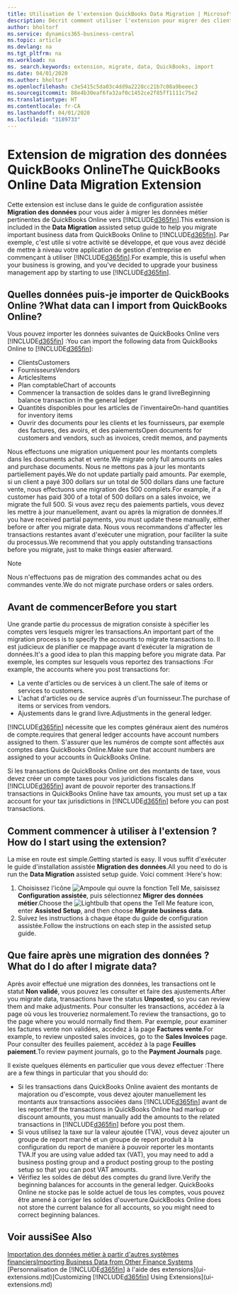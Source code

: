 ```yaml
---
title: Utilisation de l'extension QuickBooks Data Migration | Microsoft Docs
description: Décrit comment utiliser l'extension pour migrer des clients, des fournisseurs, des articles, et des comptes de QuickBooks Online dans Business Central.
author: bholtorf
ms.service: dynamics365-business-central
ms.topic: article
ms.devlang: na
ms.tgt_pltfrm: na
ms.workload: na
ms. search.keywords: extension, migrate, data, QuickBooks, import
ms.date: 04/01/2020
ms.author: bholtorf
ms.openlocfilehash: c3e5415c5da03c4dd9a2228cc21b7c08a9beeec3
ms.sourcegitcommit: 88e4b30eaf6fa32af0c1452ce2f85ff1111c75e2
ms.translationtype: HT
ms.contentlocale: fr-CA
ms.lasthandoff: 04/01/2020
ms.locfileid: "3189733"
---
```

# <a name="the-quickbooks-online-data-migration-extension"></a><span data-ttu-id="7d1b7-103">Extension de migration des données QuickBooks Online</span><span class="sxs-lookup"><span data-stu-id="7d1b7-103">The QuickBooks Online Data Migration Extension</span></span>
<span data-ttu-id="7d1b7-104">Cette extension est incluse dans le guide de configuration assistée **Migration des données** pour vous aider à migrer les données métier pertinentes de QuickBooks Online vers [!INCLUDE[d365fin](includes/d365fin_md.md)].</span><span class="sxs-lookup"><span data-stu-id="7d1b7-104">This extension is included in the **Data Migration** assisted setup guide to help you migrate important business data from QuickBooks Online to [!INCLUDE[d365fin](includes/d365fin_md.md)].</span></span> <span data-ttu-id="7d1b7-105">Par exemple, c'est utile si votre activité se développe, et que vous avez décidé de mettre à niveau votre application de gestion d'entreprise en commençant à utiliser [!INCLUDE[d365fin](includes/d365fin_md.md)].</span><span class="sxs-lookup"><span data-stu-id="7d1b7-105">For example, this is useful when your business is growing, and you've decided to upgrade your business management app by starting to use [!INCLUDE[d365fin](includes/d365fin_md.md)].</span></span>

## <a name="what-data-can-i-import-from-quickbooks-online"></a><span data-ttu-id="7d1b7-106">Quelles données puis-je importer de QuickBooks Online ?</span><span class="sxs-lookup"><span data-stu-id="7d1b7-106">What data can I import from QuickBooks Online?</span></span>
<span data-ttu-id="7d1b7-107">Vous pouvez importer les données suivantes de QuickBooks Online vers [!INCLUDE[d365fin](includes/d365fin_md.md)] :</span><span class="sxs-lookup"><span data-stu-id="7d1b7-107">You can import the following data from QuickBooks Online to [!INCLUDE[d365fin](includes/d365fin_md.md)]:</span></span>  

* <span data-ttu-id="7d1b7-108">Clients</span><span class="sxs-lookup"><span data-stu-id="7d1b7-108">Customers</span></span>
* <span data-ttu-id="7d1b7-109">Fournisseurs</span><span class="sxs-lookup"><span data-stu-id="7d1b7-109">Vendors</span></span>
* <span data-ttu-id="7d1b7-110">Articles</span><span class="sxs-lookup"><span data-stu-id="7d1b7-110">Items</span></span>
* <span data-ttu-id="7d1b7-111">Plan comptable</span><span class="sxs-lookup"><span data-stu-id="7d1b7-111">Chart of accounts</span></span>
* <span data-ttu-id="7d1b7-112">Commencer la transaction de soldes dans le grand livre</span><span class="sxs-lookup"><span data-stu-id="7d1b7-112">Beginning balance transaction in the general ledger</span></span>
* <span data-ttu-id="7d1b7-113">Quantités disponibles pour les articles de l'inventaire</span><span class="sxs-lookup"><span data-stu-id="7d1b7-113">On-hand quantities for inventory items</span></span>
* <span data-ttu-id="7d1b7-114">Ouvrir des documents pour les clients et les fournisseurs, par exemple des factures, des avoirs, et des paiements</span><span class="sxs-lookup"><span data-stu-id="7d1b7-114">Open documents for customers and vendors, such as invoices, credit memos, and payments</span></span>

<span data-ttu-id="7d1b7-115">Nous effectuons une migration uniquement pour les montants complets dans les documents achat et vente.</span><span class="sxs-lookup"><span data-stu-id="7d1b7-115">We migrate only full amounts on sales and purchase documents.</span></span> <span data-ttu-id="7d1b7-116">Nous ne mettons pas à jour les montants partiellement payés.</span><span class="sxs-lookup"><span data-stu-id="7d1b7-116">We do not update partially paid amounts.</span></span> <span data-ttu-id="7d1b7-117">Par exemple, si un client a payé 300 dollars sur un total de 500 dollars dans une facture vente, nous effectuons une migration des 500 complets.</span><span class="sxs-lookup"><span data-stu-id="7d1b7-117">For example, if a customer has paid 300 of a total of 500 dollars on a sales invoice, we migrate the full 500.</span></span> <span data-ttu-id="7d1b7-118">Si vous avez reçu des paiements partiels, vous devez les mettre à jour manuellement, avant ou après la migration de données.</span><span class="sxs-lookup"><span data-stu-id="7d1b7-118">If you have received partial payments, you must update these manually, either before or after you migrate data.</span></span> <span data-ttu-id="7d1b7-119">Nous vous recommandons d'affecter les transactions restantes avant d'exécuter une migration, pour faciliter la suite du processus.</span><span class="sxs-lookup"><span data-stu-id="7d1b7-119">We recommend that you apply outstanding transactions before you migrate, just to make things easier afterward.</span></span>

> [!NOTE]  
>   <span data-ttu-id="7d1b7-120">Nous n'effectuons pas de migration des commandes achat ou des commandes vente.</span><span class="sxs-lookup"><span data-stu-id="7d1b7-120">We do not migrate purchase orders or sales orders.</span></span>

## <a name="before-you-start"></a><span data-ttu-id="7d1b7-121">Avant de commencer</span><span class="sxs-lookup"><span data-stu-id="7d1b7-121">Before you start</span></span>
<span data-ttu-id="7d1b7-122">Une grande partie du processus de migration consiste à spécifier les comptes vers lesquels migrer les transactions.</span><span class="sxs-lookup"><span data-stu-id="7d1b7-122">An important part of the migration process is to specify the accounts to migrate transactions to.</span></span> <span data-ttu-id="7d1b7-123">Il est judicieux de planifier ce mappage avant d'exécuter la migration de données.</span><span class="sxs-lookup"><span data-stu-id="7d1b7-123">It's a good idea to plan this mapping before you migrate data.</span></span> <span data-ttu-id="7d1b7-124">Par exemple, les comptes sur lesquels vous reportez des transactions :</span><span class="sxs-lookup"><span data-stu-id="7d1b7-124">For example, the accounts where you post transactions for:</span></span>  

* <span data-ttu-id="7d1b7-125">La vente d'articles ou de services à un client.</span><span class="sxs-lookup"><span data-stu-id="7d1b7-125">The sale of items or services to customers.</span></span>
* <span data-ttu-id="7d1b7-126">L'achat d'articles ou de service auprès d'un fournisseur.</span><span class="sxs-lookup"><span data-stu-id="7d1b7-126">The purchase of items or services from vendors.</span></span>  
* <span data-ttu-id="7d1b7-127">Ajustements dans le grand livre.</span><span class="sxs-lookup"><span data-stu-id="7d1b7-127">Adjustments in the general ledger.</span></span>  

[!INCLUDE[d365fin](includes/d365fin_md.md)] <span data-ttu-id="7d1b7-128">nécessite que les comptes généraux aient des numéros de compte.</span><span class="sxs-lookup"><span data-stu-id="7d1b7-128">requires that general ledger accounts have account numbers assigned to them.</span></span> <span data-ttu-id="7d1b7-129">S'assurer que les numéros de compte sont affectés aux comptes dans QuickBooks Online.</span><span class="sxs-lookup"><span data-stu-id="7d1b7-129">Make sure that account numbers are assigned to your accounts in QuickBooks Online.</span></span>

<span data-ttu-id="7d1b7-130">Si les transactions de QuickBooks Online ont des montants de taxe, vous devez créer un compte taxes pour vos juridictions fiscales dans [!INCLUDE[d365fin](includes/d365fin_md.md)] avant de pouvoir reporter des transactions.</span><span class="sxs-lookup"><span data-stu-id="7d1b7-130">If transactions in QuickBooks Online have tax amounts, you must set up a tax account for your tax jurisdictions in [!INCLUDE[d365fin](includes/d365fin_md.md)] before you can post transactions.</span></span>

## <a name="how-do-i-start-using-the-extension"></a><span data-ttu-id="7d1b7-131">Comment commencer à utiliser à l'extension ?</span><span class="sxs-lookup"><span data-stu-id="7d1b7-131">How do I start using the extension?</span></span>
<span data-ttu-id="7d1b7-132">La mise en route est simple.</span><span class="sxs-lookup"><span data-stu-id="7d1b7-132">Getting started is easy.</span></span> <span data-ttu-id="7d1b7-133">Il vous suffit d'exécuter le guide d'installation assistée **Migration des données**.</span><span class="sxs-lookup"><span data-stu-id="7d1b7-133">All you need to do is run the **Data Migration** assisted setup guide.</span></span> <span data-ttu-id="7d1b7-134">Voici comment :</span><span class="sxs-lookup"><span data-stu-id="7d1b7-134">Here's how:</span></span>

1. <span data-ttu-id="7d1b7-135">Choisissez l'icône ![Ampoule qui ouvre la fonction Tell Me](media/ui-search/search_small.png "Dites-moi ce que vous voulez faire"), saisissez **Configuration assistée**, puis sélectionnez **Migrer des données métier**.</span><span class="sxs-lookup"><span data-stu-id="7d1b7-135">Choose the ![Lightbulb that opens the Tell Me feature](media/ui-search/search_small.png "Tell me what you want to do") icon, enter **Assisted Setup**, and then choose **Migrate business data**.</span></span>
2. <span data-ttu-id="7d1b7-136">Suivez les instructions à chaque étape du guide de configuration assistée.</span><span class="sxs-lookup"><span data-stu-id="7d1b7-136">Follow the instructions on each step in the assisted setup guide.</span></span>

## <a name="what-do-i-do-after-i-migrate-data"></a><span data-ttu-id="7d1b7-137">Que faire après une migration des données ?</span><span class="sxs-lookup"><span data-stu-id="7d1b7-137">What do I do after I migrate data?</span></span>
<span data-ttu-id="7d1b7-138">Après avoir effectué une migration des données, les transactions ont le statut **Non validé**, vous pouvez les consulter et faire des ajustements.</span><span class="sxs-lookup"><span data-stu-id="7d1b7-138">After you migrate data, transactions have the status **Unposted**, so you can review them and make adjustments.</span></span> <span data-ttu-id="7d1b7-139">Pour consulter les transactions, accédez à la page où vous les trouveriez normalement.</span><span class="sxs-lookup"><span data-stu-id="7d1b7-139">To review the transactions, go to the page where you would normally find them.</span></span> <span data-ttu-id="7d1b7-140">Par exemple, pour examiner les factures vente non validées, accédez à la page **Factures vente**.</span><span class="sxs-lookup"><span data-stu-id="7d1b7-140">For example, to review unposted sales invoices, go to the **Sales Invoices** page.</span></span> <span data-ttu-id="7d1b7-141">Pour consulter des feuilles paiement, accédez à la page **Feuilles paiement**.</span><span class="sxs-lookup"><span data-stu-id="7d1b7-141">To review payment journals, go to the **Payment Journals** page.</span></span>   

<span data-ttu-id="7d1b7-142">Il existe quelques éléments en particulier que vous devez effectuer :</span><span class="sxs-lookup"><span data-stu-id="7d1b7-142">There are a few things in particular that you should do:</span></span>

* <span data-ttu-id="7d1b7-143">Si les transactions dans QuickBooks Online avaient des montants de majoration ou d'escompte, vous devez ajouter manuellement les montants aux transactions associées dans [!INCLUDE[d365fin](includes/d365fin_md.md)] avant de les reporter.</span><span class="sxs-lookup"><span data-stu-id="7d1b7-143">If the transactions in QuickBooks Online had markup or discount amounts, you must manually add the amounts to the related transactions in [!INCLUDE[d365fin](includes/d365fin_md.md)] before you post them.</span></span>
* <span data-ttu-id="7d1b7-144">Si vous utilisez la taxe sur la valeur ajoutée (TVA), vous devez ajouter un groupe de report marché et un groupe de report produit à la configuration du report de manière à pouvoir reporter les montants TVA.</span><span class="sxs-lookup"><span data-stu-id="7d1b7-144">If you are using value added tax (VAT), you may need to add a business posting group and a product posting group to the posting setup so that you can post VAT amounts.</span></span>
* <span data-ttu-id="7d1b7-145">Vérifiez les soldes de début des comptes du grand livre.</span><span class="sxs-lookup"><span data-stu-id="7d1b7-145">Verify the beginning balances for accounts in the general ledger.</span></span> <span data-ttu-id="7d1b7-146">QuickBooks Online ne stocke pas le solde actuel de tous les comptes, vous pouvez être amené à corriger les soldes d'ouverture.</span><span class="sxs-lookup"><span data-stu-id="7d1b7-146">QuickBooks Online does not store the current balance for all accounts, so you might need to correct beginning balances.</span></span>

## <a name="see-also"></a><span data-ttu-id="7d1b7-147">Voir aussi</span><span class="sxs-lookup"><span data-stu-id="7d1b7-147">See Also</span></span>
[<span data-ttu-id="7d1b7-148">Importation des données métier à partir d'autres systèmes financiers</span><span class="sxs-lookup"><span data-stu-id="7d1b7-148">Importing Business Data from Other Finance Systems</span></span>](across-import-data-configuration-packages.md)  
<span data-ttu-id="7d1b7-149">[Personnalisation de [!INCLUDE[d365fin](includes/d365fin_md.md)] à l'aide des extensions](ui-extensions.md)</span><span class="sxs-lookup"><span data-stu-id="7d1b7-149">[Customizing [!INCLUDE[d365fin](includes/d365fin_md.md)] Using Extensions](ui-extensions.md)</span></span>  
